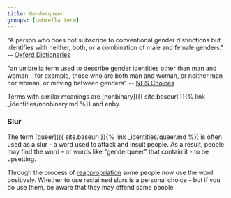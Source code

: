 ```yaml
---
title: Genderqueer
groups: [Umbrella term]
---
```


"A person who does not subscribe to conventional gender distinctions but identifies with neither, both, or a combination of male and female genders." -- [Oxford Dictionaries](https://en.oxforddictionaries.com/definition/genderqueer)

"an umbrella term used to describe gender identities other than man and woman – for example, those who are both man and woman, or neither man nor woman, or moving between genders" -- [NHS Choices](http://www.nhs.uk/conditions/Gender-dysphoria/Pages/Introduction.aspx)

Terms with similar meanings are [nonbinary]({{ site.baseurl }}{% link _identities/nonbinary.md %}) and enby. 

### Slur

The term [queer]({{ site.baseurl }}{% link _identities/queer.md %}) is often used as a slur - a word used to attack and insult people. As a result, people may find the word - or words like "genderqueer" that contain it - to be upsetting.

Through the process of [reappropriation](https://en.wikipedia.org/wiki/Reappropriation) some people now use the word positively. Whether to use reclaimed slurs is a personal choice - but if you do use them, be aware that they may offend some people.